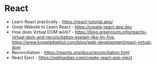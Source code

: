# React

- Learn React practically - https://react-tutorial.app/
- Great Website to Learn React - https://create-react-app.dev
- How does Virtual DOM work? - https://blog.greenroots.info/reactjs-virtual-dom-and-reconciliation-explain-like-im-five, https://www.knowledgehut.com/blog/web-development/react-virtual-dom
- Reconciliation - https://reactjs.org/docs/reconciliation.html
- React Eject - https://sebhastian.com/create-react-app-eject
